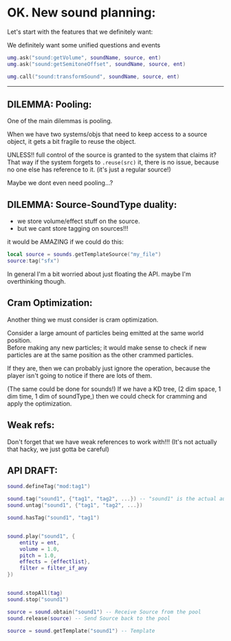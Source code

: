 

# OK. New sound planning:

Let's start with the features that we definitely want:

We definitely want some unified questions and events 

```lua
umg.ask("sound:getVolume", soundName, source, ent)
umg.ask("sound:getSemitoneOffset", soundName, source, ent)

umg.call("sound:transformSound", soundName, source, ent)
```

---


## DILEMMA: Pooling:
One of the main dilemmas is pooling.

When we have two systems/objs that need to keep access to a source object,
it gets a bit fragile to reuse the object.

UNLESS!! full control of the source is granted to the system that claims it?
That way if the system forgets to `.reuse(src)` it, 
there is no issue, because no one else has reference to it.
(it's just a regular source!)

Maybe we dont even need pooling...?



## DILEMMA: Source-SoundType duality:
- we store volume/effect stuff on the source.
- but we cant store tagging on sources!!!

it would be AMAZING if we could do this:
```lua
local source = sounds.getTemplateSource("my_file")
source:tag("sfx")
```

In general I'm a bit worried about just floating the API.
maybe I'm overthinking though.



## Cram Optimization:
Another thing we must consider is cram optimization.

Consider a large amount of particles being emitted at the same world position.  
Before making any new particles; it would make sense to check if new particles are at the same position as the other crammed particles.

If they are, then we can probably just ignore the operation, because the player isn't going to notice if there are lots of them.

(The same could be done for sounds!)
If we have a KD tree, (2 dim space, 1 dim time, 1 dim of soundType,)
then we could check for cramming and apply the optimization.


## Weak refs:
Don't forget that we have weak references to work with!!!
(It's not actually that hacky, we just gotta be careful)




















## API DRAFT: 
```lua
sound.defineTag("mod:tag1")

sound.tag("sound1", {"tag1", "tag2", ...}) -- "sound1" is the actual audio file
sound.untag("sound1", {"tag1", "tag2", ...})

sound.hasTag("sound1", "tag1")


sound.play("sound1", {
    entity = ent,
    volume = 1.0,
    pitch = 1.0,
    effects = {effectlist},
    filter = filter_if_any
})


sound.stopAll(tag)
sound.stop("sound1")

source = sound.obtain("sound1") -- Receive Source from the pool
sound.release(source) -- Send Source back to the pool

source = sound.getTemplate("sound1") -- Template


```
